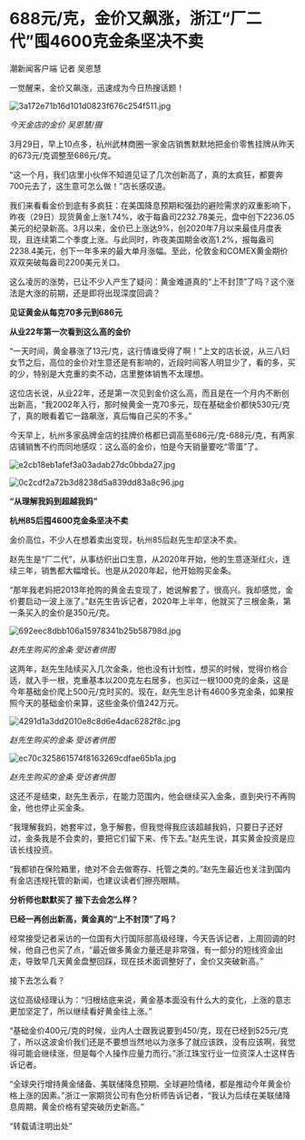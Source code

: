 # 688元/克，金价又飙涨，浙江“厂二代”囤4600克金条坚决不卖

潮新闻客户端 记者 吴恩慧

一觉醒来，金价又飙涨，迅速成为今日热搜话题！

![3a172e71b16d101d0823f676c254f511.jpg](https://raw.githubusercontent.com/qqhsx/qqnews_image/main/2024/03/29/688元_克，金价又飙涨，浙江“厂二代”囤4600克金条坚决不卖/3a172e71b16d101d0823f676c254f511.jpg)

_今天金店的金价 吴恩慧/摄_

3月29日，早上10点多，杭州武林商圈一家金店销售默默地把金价零售挂牌从昨天的673元/克调整至686元/克。

“这一个月，我们店里小伙伴不知道见证了几次创新高了，真的太疯狂，都要奔700元去了，这生意可怎么做！”店长感叹道。

我们来看看金价到底有多疯狂：在美国降息预期和强劲的避险需求的双重影响下，昨夜（29日）现货黄金上涨1.74%，收于每盎司2232.78美元，盘中创下2236.05美元的纪录新高。3月以来，金价已上涨达9%，创2020年7月以来最佳月度表现，且连续第二个季度上涨。与此同时，昨夜美国期金收高1.2%，报每盎司2238.4美元，创下一年多来的最大单月涨幅。至此，伦敦金和COMEX黄金期价双双突破每盎司2200美元关口。

这么凌厉的涨势，已让不少人产生了疑问：黄金难道真的“上不封顶”了吗？这个涨法是大涨的前期，还是即将出现深度回调？

**见证黄金从每克70多元到686元**

**从业22年第一次看到这么高的金价**

“一天时间，黄金暴涨了13元/克，这行情谁受得了啊！”上文的店长说，从三八妇女节之后，高位的金价对生意还是有影响的，近段时间客人明显少了，看的多，买的少，特别是大克重的卖不动，店里整体销售不太理想。

这位店长说，从业22年，还是第一次见到金价这么高，而且是在一个月内不断创出新高，“我2002年入行，那时候黄金一克70多元，现在基础金价都快530元/克了，真的眼看着它一路飙涨，真后悔自己买的不多。”

今天早上，杭州多家品牌金店的挂牌价格都已调高至686元/克-688元/克，有两家店铺销售不约而同地感叹：这么高的金价，怕是今天销量要吃“零蛋”了。

![e2cb18eb1afef3a03adab27dc0bbda27.jpg](https://raw.githubusercontent.com/qqhsx/qqnews_image/main/2024/03/29/688元_克，金价又飙涨，浙江“厂二代”囤4600克金条坚决不卖/e2cb18eb1afef3a03adab27dc0bbda27.jpg)

![0c2cdf2a72b3d8238d5a839dd83a8c96.jpg](https://raw.githubusercontent.com/qqhsx/qqnews_image/main/2024/03/29/688元_克，金价又飙涨，浙江“厂二代”囤4600克金条坚决不卖/0c2cdf2a72b3d8238d5a839dd83a8c96.jpg)

**“从理解我妈到超越我妈”**

**杭州85后囤4600克金条坚决不卖**

金价高位，不少人在想着卖出变现，杭州85后赵先生却坚决不卖。

赵先生是“厂二代”，从事纺织出口生意，从2020年开始，他的生意逐渐红火，连续三年，销售都大幅增长。也是从2020年起，他开始购买金条。

“那年我老妈把2013年抢购的黄金去变现了，她说解套了，很高兴。我却感觉，金价要启动一波上涨了。”赵先生告诉记者，2020年上半年，他就买了三根金条，第一条买入的金价是350元/克。

![692eec8dbb106a15978341b25b58798d.jpg](https://raw.githubusercontent.com/qqhsx/qqnews_image/main/2024/03/29/688元_克，金价又飙涨，浙江“厂二代”囤4600克金条坚决不卖/692eec8dbb106a15978341b25b58798d.jpg)

_赵先生购买的金条 受访者供图_

这两年，赵先生陆续买入几次金条，他也没有计划性，想买的时候，觉得价格合适，就入手一根，克重基本以200克左右居多，也买过一根1000克的金条，这是今年基础金价爬上500元/克时买的。现在，赵先生总计有4600多克金条，如果按照今天的基础金价来算，这些金条价值242万元。

![4291d1a3dd2010e8c8d6e4dac6282f8c.jpg](https://raw.githubusercontent.com/qqhsx/qqnews_image/main/2024/03/29/688元_克，金价又飙涨，浙江“厂二代”囤4600克金条坚决不卖/4291d1a3dd2010e8c8d6e4dac6282f8c.jpg)

 _赵先生购买的金条 受访者供图_

![ec70c325861574f8163269cdfae65b1a.jpg](https://raw.githubusercontent.com/qqhsx/qqnews_image/main/2024/03/29/688元_克，金价又飙涨，浙江“厂二代”囤4600克金条坚决不卖/ec70c325861574f8163269cdfae65b1a.jpg)

 _赵先生购买的金条 受访者供图_

这还不是结束，赵先生表示，在能力范围内，他会继续买入金条，直到央行不再购金，他也停止买金条。

“我理解我妈，她套牢过，急于解套，但我觉得我应该超越我妈，只要日子还好过，金条我是不会卖的，要把它们留下来、传下去。”赵先生说，其实黄金投资是应该长线投资。

“我都锁在保险箱里，绝对不会去做寄存、托管之类的。”赵先生最近也关注到国内有金店违规托管的新闻，也建议读者们擦亮眼睛。

**分析师也默默买了 接下去会怎么样？**

**已经一再创出新高，黄金真的“上不封顶”了吗？**

经常接受记者采访的一位国有大行国际部高级经理，今天告诉记者，上周回调的时候，他自己也买了点，“最近做多黄金力量还是非常强，有一部分的短线资金出走，导致早几天黄金盘整回踩，现在技术面调整好了，金价又突破新高。”

接下去怎么看？

这位高级经理认为：“归根结底来说，黄金基本面没有什么大的变化，上涨的意志更加坚定了，所以继续看好黄金往上涨。”

“基础金价400元/克的时候，业内人士跟我说要到450/克，现在已经到525元/克了，所以这波金价我们还是不要想当然地以为涨多了就应该跌，没有应该啊，我觉得可能会继续涨，但是每个人操作应量力而行。”浙江珠宝行业一位资深人士这样告诉记者。

“全球央行增持黄金储备、美联储降息预期、全球避险情绪，都是推动今年黄金价格上涨的因素。”浙江一家期货公司有色分析师告诉记者，“我认为后续在美联储降息周期，黄金价格有望突破历史新高。”

“转载请注明出处”

